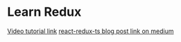 # Learn Redux

[Video tutorial link](https://egghead.io/courses/fundamentals-of-redux-course-from-dan-abramov-bd5cc867)
[react-redux-ts blog post link on medium](https://medium.com/@ksholla20/react-redux-with-typescript-ad7266896a9b)